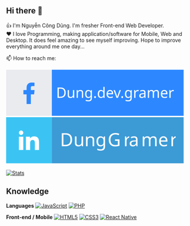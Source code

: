 ## Hi there 👋
👍 I'm Nguyễn Công Dũng. I'm fresher Front-end Web Developer.  
❤️ I love Programming, making application/software for Mobile, Web and Desktop. It does feel amazing to see myself improving. Hope to improve everything around me one day...  

📫 How to reach me:  <br />  
[![Facebook](https://raw.githubusercontent.com/DungGramer/DungGramer/master/icon/facebook2.svg)](https://www.facebook.com/dung.dev.gramer/)  [![Linkedin](https://raw.githubusercontent.com/DungGramer/DungGramer/master/icon/linkedin2.svg)](https://www.linkedin.com/in/DungGramer/)
  
[![Stats](https://github-readme-stats.vercel.app/api?username=DungGramer)](https://github-readme-stats.vercel.app/api?username=DungGramer)  

## Knowledge
**Languages**
[![JavaScript](https://img.shields.io/badge/-JavaScript-black?style=flat-square&logo=javascript&link=https://github.com/DungGramer/)](https://github.com/DungGramer/)
[![PHP](https://img.shields.io/badge/-PHP-black?style=flat-square&logo=php&logoColor=white&link=https://github.com/DungGramer/)](https://github.com/DungGramer/)

**Front-end / Mobile**
[![HTML5](https://img.shields.io/badge/-HTML5-E34F26?style=flat-square&logo=html5&logoColor=white&link=https://github.com/KhawajaAli246/)](https://github.com/DungGramer/)
[![CSS3](https://img.shields.io/badge/-CSS3-1572B6?style=flat-square&logo=css3&link=https://github.com/KhawajaAli246/)](https://github.com/DungGramer/)
[![React Native](https://img.shields.io/badge/-ReactNative-black?style=flat-square&logo=react)](https://github.com/DungGramer/)

<!--
**DungGramer/DungGramer** is a ✨ _special_ ✨ repository because its `README.md` (this file) appears on your GitHub profile.

Here are some ideas to get you started:

- 🔭 I’m currently working on ...
- 🌱 I’m currently learning React Native
- 👯 I’m looking to collaborate on ...
- 🤔 I’m looking for help with ...
- 💬 Ask me about ...
- 📫 How to reach me: <a href="tel:+84334565999">0334 565 999</a>
- 😄 Pronouns: ...
- ⚡ Fun fact: ...
-->
